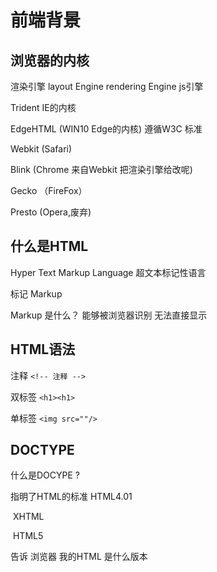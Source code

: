 # 前端背景

## 浏览器的内核

渲染引擎  layout Engine rendering Engine  js引擎

Trident  IE的内核

EdgeHTML  (WIN10 Edge的内核)  遵循W3C 标准

Webkit  (Safari)

Blink (Chrome 来自Webkit 把渲染引擎给改呢)

Gecko （FireFox）

Presto (Opera,废弃)

## 什么是HTML

Hyper Text Markup Language  超文本标记性语言

标记 Markup

Markup 是什么？ 能够被浏览器识别  无法直接显示



## HTML语法

注释   `<!-- 注释 -->`

双标签 `<h1><h1>`

单标签 `<img src=""/>`



## DOCTYPE 

什么是DOCYPE ?

指明了HTML的标准 HTML4.01

​                                   XHTML

​					                   HTML5

告诉 浏览器 我的HTML 是什么版本



